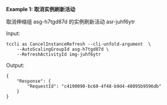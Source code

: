 **Example 1: 取消实例刷新活动**

取消伸缩组 asg-h7tgd87d 的实例刷新活动 asr-juhf6ytr

Input: 

```
tccli as CancelInstanceRefresh --cli-unfold-argument  \
    --AutoScalingGroupId asg-h7tgd87d \
    --RefreshActivityId img-juhf6ytr
```

Output: 
```
{
    "Response": {
        "RequestId": "c4190090-bc60-4f48-b9d4-48095b9596db"
    }
}
```

